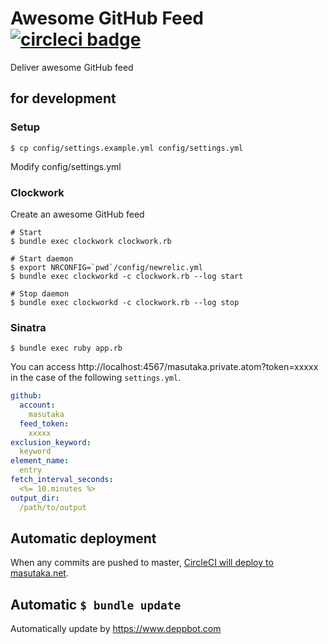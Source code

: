 # Awesome GitHub Feed [![circleci badge][circleci-badge]][circleci-link]

Deliver awesome GitHub feed

## for development

### Setup

    $ cp config/settings.example.yml config/settings.yml

Modify config/settings.yml

### Clockwork

Create an awesome GitHub feed

    # Start
    $ bundle exec clockwork clockwork.rb

    # Start daemon
    $ export NRCONFIG=`pwd`/config/newrelic.yml
    $ bundle exec clockworkd -c clockwork.rb --log start

    # Stop daemon
    $ bundle exec clockworkd -c clockwork.rb --log stop

### Sinatra

    $ bundle exec ruby app.rb

You can access http://localhost:4567/masutaka.private.atom?token=xxxxx in the case of the following `settings.yml`.

```yaml
github:
  account:
    masutaka
  feed_token:
    xxxxx
exclusion_keyword:
  keyword
element_name:
  entry
fetch_interval_seconds:
  <%= 10.minutes %>
output_dir:
  /path/to/output
```

## Automatic deployment

When any commits are pushed to master, [CircleCI will deploy to masutaka.net](https://circleci.com/gh/masutaka/awesome-github-feed/tree/master).

## Automatic `$ bundle update`

Automatically update by https://www.deppbot.com

[circleci-badge]: https://circleci.com/gh/masutaka/awesome-github-feed/tree/master.svg?style=svg
[circleci-link]: https://circleci.com/gh/masutaka/awesome-github-feed/tree/master
